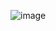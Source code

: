 ![image](https://github.com/elvin-tabunda/Simple-Landing-Page/assets/61031398/3c0d3025-acc5-429f-8498-9fc3ebdc5967)
